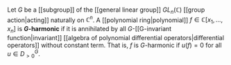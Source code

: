Let $G$ be a [[subgroup]] of the [[general linear group]] $GL_n(\mathbb C)$ [[group action|acting]] naturally on $\mathbb C^n$. A [[polynomial ring|polynomial]] $f\in \mathbb C[x_1,\dots,x_n]$ is **$G$-harmonic** if it is annihilated by all $G$-[[G-invariant function|invariant]] [[algebra of polynomial differential operators|differential operators]] without constant term. That is, $f$ is $G$-harmonic if $u(f) = 0$ for all $u \in D^G_{>0}$.